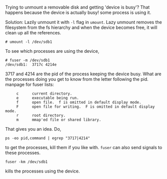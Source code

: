 <!-- begin metadata
title: Unmount Busy Devices
date: 2013-07-26 17:37
end metadata -->

Trying to unmount a removable disk and getting 'device is busy'?
That happens because the device is actually busy! some process is using it.

Solution: Lazily unmount it with `-l` flag in `umount`. Lazy unmount removes
the filesystem from the fs hierarchy and when the device becomes free, it will
clean up all the references.

```
# umount -l /dev/sdb1
```

To see which processes are using the device,

```
# fuser -m /dev/sdb1
/dev/sdb1:  3717c 4214e
```

3717 and 4214 are the pid of the process keeping the device busy. What are the processes doing you get to know from the letter following the pid.
manpage for fuser lists:

```
     c      current directory.
     e      executable being run.
     f      open file.  f is omitted in default display mode.
     F      open file for writing.  F is omitted in default display mode.
     r      root directory.
     m      mmap'ed file or shared library.
```

That gives you an idea. Do,

```ps -eo pid,command | egrep "3717|4214"```

to get the processes, kill them if you like with. `fuser` can also send signals to these processes. 

```fuser -km /dev/sdb1``` 

kills the processes using the device. 
